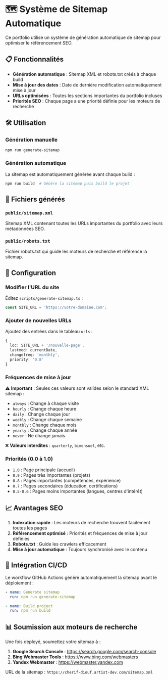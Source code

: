 # 🗺️ Système de Sitemap Automatique

Ce portfolio utilise un système de génération automatique de sitemap pour optimiser le référencement SEO.

## 📋 Fonctionnalités

- **Génération automatique** : Sitemap XML et robots.txt créés à chaque build
- **Mise à jour des dates** : Date de dernière modification automatiquement mise à jour
- **URLs optimisées** : Toutes les sections importantes du portfolio incluses
- **Priorités SEO** : Chaque page a une priorité définie pour les moteurs de recherche

## 🛠️ Utilisation

### Génération manuelle
```bash
npm run generate-sitemap
```

### Génération automatique
La sitemap est automatiquement générée avant chaque build :
```bash
npm run build  # Génère la sitemap puis build le projet
```

## 📄 Fichiers générés

### `public/sitemap.xml`
Sitemap XML contenant toutes les URLs importantes du portfolio avec leurs métadonnées SEO.

### `public/robots.txt`
Fichier robots.txt qui guide les moteurs de recherche et référence la sitemap.

## 🔧 Configuration

### Modifier l'URL du site
Éditez `scripts/generate-sitemap.ts` :
```typescript
const SITE_URL = 'https://votre-domaine.com';
```

### Ajouter de nouvelles URLs
Ajoutez des entrées dans le tableau `urls` :
```typescript
{
  loc: SITE_URL + '/nouvelle-page',
  lastmod: currentDate,
  changefreq: 'monthly',
  priority: '0.8'
}
```

### Fréquences de mise à jour
⚠️ **Important** : Seules ces valeurs sont valides selon le standard XML sitemap :
- `always` : Change à chaque visite
- `hourly` : Change chaque heure
- `daily` : Change chaque jour
- `weekly` : Change chaque semaine
- `monthly` : Change chaque mois
- `yearly` : Change chaque année
- `never` : Ne change jamais

❌ **Valeurs interdites** : `quarterly`, `bimensuel`, etc.

### Priorités (0.0 à 1.0)
- `1.0` : Page principale (accueil)
- `0.9` : Pages très importantes (projets)
- `0.8` : Pages importantes (compétences, expérience)
- `0.7` : Pages secondaires (éducation, certifications)
- `0.5-0.6` : Pages moins importantes (langues, centres d'intérêt)

## 📈 Avantages SEO

1. **Indexation rapide** : Les moteurs de recherche trouvent facilement toutes les pages
2. **Référencement optimisé** : Priorités et fréquences de mise à jour définies
3. **Robots.txt** : Guide les crawlers efficacement
4. **Mise à jour automatique** : Toujours synchronisé avec le contenu

## 🚀 Intégration CI/CD

Le workflow GitHub Actions génère automatiquement la sitemap avant le déploiement :

```yaml
- name: Generate sitemap
  run: npm run generate-sitemap

- name: Build project
  run: npm run build
```

## 📊 Soumission aux moteurs de recherche

Une fois déployé, soumettez votre sitemap à :

1. **Google Search Console** : https://search.google.com/search-console
2. **Bing Webmaster Tools** : https://www.bing.com/webmasters
3. **Yandex Webmaster** : https://webmaster.yandex.com

URL de la sitemap : `https://cherif-diouf.artist-dev.com/sitemap.xml`